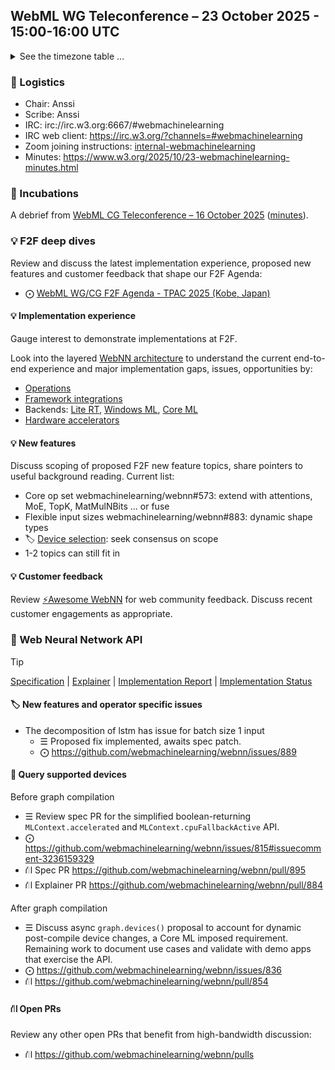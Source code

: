 ## WebML WG Teleconference – 23 October 2025 - 15:00-16:00 UTC

<details close><summary>See the timezone table ...</summary>
<table>
<tr><td> San Francisco <td> Thu, 23 October 2025 <td> 08:00
<tr><td> Boston <td> Thu, 23 October 2025 <td> 11:00
<tr><td> London <td> Thu, 23 October 2025 <td> 16:00  
<tr><td> Berlin <td> Thu, 23 October 2025 <td> 17:00 
<tr><td> Helsinki <td> Thu, 23 October 2025 <td> 18:00 
<tr><td> Shanghai <td> Thu, 23 October 2025 <td> 23:00
<tr><td> Tokyo <td> Fri, 24 October 2025 <td> 00:00
<tr><td> UTC <td> Thu, 23 October 2025 <td> 15:00 UTC
</table>

Other locations: https://www.timeanddate.com/worldclock/fixedtime.html?iso=20251023T15
</details>

### 🤝 Logistics

* Chair: Anssi
* Scribe: Anssi
* IRC: irc://irc.w3.org:6667/#webmachinelearning
* IRC web client: https://irc.w3.org/?channels=#webmachinelearning
* Zoom joining instructions: [internal-webmachinelearning](https://lists.w3.org/Archives/Member/internal-webmachinelearning/2023Jun/0000.html)
* Minutes: https://www.w3.org/2025/10/23-webmachinelearning-minutes.html

### 🧪 Incubations

A debrief from [WebML CG Teleconference – 16 October 2025](https://github.com/webmachinelearning/meetings/blob/main/telcons/2025-10-16-cg-agenda.md) ([minutes](https://www.w3.org/2025/10/16/02-webmachinelearning-minutes.html)).


### 💡 F2F deep dives

Review and discuss the latest implementation experience, proposed new features and customer feedback that shape our F2F Agenda:

- ⨀ [WebML WG/CG F2F Agenda - TPAC 2025 (Kobe, Japan)](https://github.com/webmachinelearning/meetings/issues/35)

#### 💡 Implementation experience

Gauge interest to demonstrate implementations at F2F.

Look into the layered [WebNN architecture](https://raw.githubusercontent.com/webmachinelearning/webnn/refs/heads/main/content/webnn_arch.svg) to understand the current end-to-end experience and major implementation gaps, issues, opportunities by:
- [Operations](https://webmachinelearning.github.io/webnn-status/#ops)
- [Framework integrations](https://webmachinelearning.github.io/webnn-status#ops_framework)
- Backends: [Lite RT](https://webnn.io/en/api-reference/browser-compatibility/litert), [Windows ML](https://webnn.io/en/api-reference/browser-compatibility/windowsml), [Core ML](https://webnn.io/en/api-reference/browser-compatibility/coreml)
- [Hardware accelerators](https://webnn.io/en/api-reference/browser-compatibility/api)

#### 💡 New features

Discuss scoping of proposed F2F new feature topics, share pointers to useful background reading. Current list:
- Core op set webmachinelearning/webnn#573: extend with attentions, MoE, TopK, MatMulNBits ... or fuse
- Flexible input sizes webmachinelearning/webnn#883: dynamic shape types
- 🏷️ [Device selection](https://github.com/webmachinelearning/webnn/labels/device%20selection): seek consensus on scope
- 1-2 topics can still fit in

#### 💡 Customer feedback

Review [⚡Awesome WebNN](https://github.com/webmachinelearning/awesome-webnn) for web community feedback. Discuss recent customer engagements as appropriate.


### 🧠 Web Neural Network API

> [!TIP]
> [Specification](https://www.w3.org/TR/webnn/) | [Explainer](https://github.com/webmachinelearning/webnn/blob/main/explainer.md) | [Implementation Report](https://wpt.fyi/results/webnn) | [Implementation Status](https://webmachinelearning.github.io/webnn-status/)


#### 🏷️ New features and operator specific issues

- The decomposition of lstm has issue for batch size 1 input
  - ☰ Proposed fix implemented, awaits spec patch.
  - ⨀ https://github.com/webmachinelearning/webnn/issues/889

#### 🎲 Query supported devices

Before graph compilation
- ☰ Review spec PR for the simplified boolean-returning `MLContext.accelerated` and `MLContext.cpuFallbackActive` API.
- ⨀ https://github.com/webmachinelearning/webnn/issues/815#issuecomment-3236159329
- ⛙ Spec PR https://github.com/webmachinelearning/webnn/pull/895
- ⛙ Explainer PR https://github.com/webmachinelearning/webnn/pull/884

After graph compilation
- ☰ Discuss async `graph.devices()` proposal to account for dynamic post-compile device changes, a Core ML imposed requirement. Remaining work to document use cases and validate with demo apps that exercise the API.
- ⨀ https://github.com/webmachinelearning/webnn/issues/836
- ⛙ https://github.com/webmachinelearning/webnn/pull/854

#### ⛙ Open PRs

Review any other open PRs that benefit from high-bandwidth discussion:

- ⛙ https://github.com/webmachinelearning/webnn/pulls
